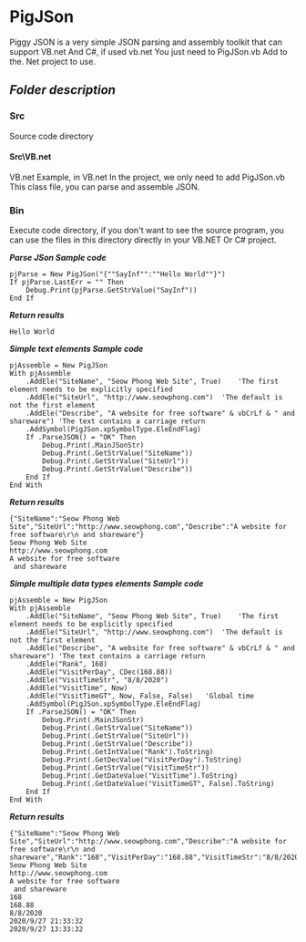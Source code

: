 # PigJSon
Piggy JSON is a very simple JSON parsing and assembly toolkit that can support VB.net And C#, if used vb.net You just need to PigJSon.vb Add to the. Net project to use.

## ***Folder description***

### Src

Source code directory

#### Src\VB.net

VB.net Example, in VB.net In the project, we only need to add PigJSon.vb This class file, you can parse and assemble JSON.

### Bin

Execute code directory, if you don't want to see the source program, you can use the files in this directory directly in your VB.NET Or C# project.

***Parse JSon Sample code***

```
pjParse = New PigJSon("{""SayInf"":""Hello World""}")
If pjParse.LastErr = "" Then
	Debug.Print(pjParse.GetStrValue("SayInf"))
End If
```

***Return results***
```
Hello World
```

***Simple text elements Sample code***

```visual basic
pjAssemble = New PigJSon
With pjAssemble
	.AddEle("SiteName", "Seow Phong Web Site", True)    'The first element needs to be explicitly specified
	.AddEle("SiteUrl", "http://www.seowphong.com")  'The default is not the first element
	.AddEle("Describe", "A website for free software" & vbCrLf & " and shareware") 'The text contains a carriage return
	.AddSymbol(PigJSon.xpSymbolType.EleEndFlag)
	If .ParseJSON() = "OK" Then
		Debug.Print(.MainJSonStr)
		Debug.Print(.GetStrValue("SiteName"))
		Debug.Print(.GetStrValue("SiteUrl"))
		Debug.Print(.GetStrValue("Describe"))
	End If
End With
```

***Return results***
```
{"SiteName":"Seow Phong Web Site","SiteUrl":"http://www.seowphong.com","Describe":"A website for free software\r\n and shareware"}
Seow Phong Web Site
http://www.seowphong.com
A website for free software
 and shareware
```


***Simple multiple data types elements Sample code***
```
pjAssemble = New PigJSon
With pjAssemble
	.AddEle("SiteName", "Seow Phong Web Site", True)    'The first element needs to be explicitly specified
	.AddEle("SiteUrl", "http://www.seowphong.com")  'The default is not the first element
	.AddEle("Describe", "A website for free software" & vbCrLf & " and shareware") 'The text contains a carriage return
	.AddEle("Rank", 168)
	.AddEle("VisitPerDay", CDec(168.88))
	.AddEle("VisitTimeStr", "8/8/2020")
	.AddEle("VisitTime", Now)
	.AddEle("VisitTimeGT", Now, False, False)   'Global time
	.AddSymbol(PigJSon.xpSymbolType.EleEndFlag)
	If .ParseJSON() = "OK" Then
		Debug.Print(.MainJSonStr)
		Debug.Print(.GetStrValue("SiteName"))
		Debug.Print(.GetStrValue("SiteUrl"))
		Debug.Print(.GetStrValue("Describe"))
		Debug.Print(.GetIntValue("Rank").ToString)
		Debug.Print(.GetDecValue("VisitPerDay").ToString)
		Debug.Print(.GetStrValue("VisitTimeStr"))
		Debug.Print(.GetDateValue("VisitTime").ToString)
		Debug.Print(.GetDateValue("VisitTimeGT", False).ToString)
	End If
End With
```

***Return results***
```
{"SiteName":"Seow Phong Web Site","SiteUrl":"http://www.seowphong.com","Describe":"A website for free software\r\n and shareware","Rank":"168","VisitPerDay":"168.88","VisitTimeStr":"8/8/2020","VisitTime":"1601242412742","VisitTimeGT":"1601213612755"}
Seow Phong Web Site
http://www.seowphong.com
A website for free software
 and shareware
168
168.88
8/8/2020
2020/9/27 21:33:32
2020/9/27 13:33:32
```
